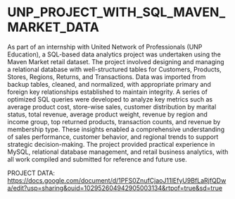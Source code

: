 # UNP_PROJECT_WITH_SQL_MAVEN_MARKET_DATA

As part of an internship with United Network of Professionals (UNP Education), a SQL-based data analytics project was undertaken using the Maven Market retail dataset. The project involved designing and managing a relational database with well-structured tables for Customers, Products, Stores, Regions, Returns, and Transactions. Data was imported from backup tables, cleaned, and normalized, with appropriate primary and foreign key relationships established to maintain integrity. A series of optimized SQL queries were developed to analyze key metrics such as average product cost, store-wise sales, customer distribution by marital status, total revenue, average product weight, revenue by region and income group, top returned products, transaction counts, and revenue by membership type. These insights enabled a comprehensive understanding of sales performance, customer behavior, and regional trends to support strategic decision-making. The project provided practical experience in MySQL, relational database management, and retail business analytics, with all work compiled and submitted for reference and future use.

PROJECT DATA: https://docs.google.com/document/d/1PFS0ZnufCjaoJ11IEfyU9BfLaRjfQDwa/edit?usp=sharing&ouid=102952604942905003134&rtpof=true&sd=true
